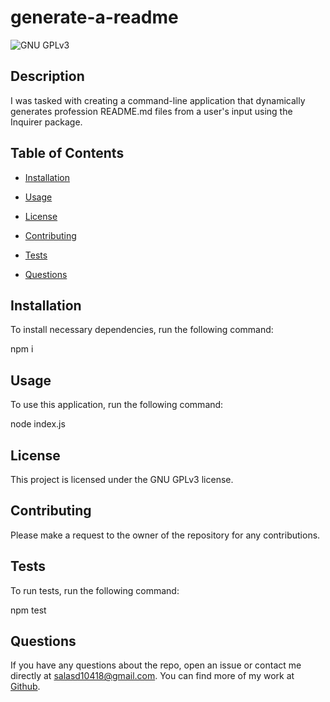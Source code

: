 # generate-a-readme
![GNU GPLv3](https://img.shields.io/badge/license-GNU%20GPLv3-red.svg)

## Description

I was tasked with creating a command-line application that dynamically generates profession README.md files from a user's input using the Inquirer package.


## Table of Contents

* [Installation](#installation)

* [Usage](#usage)

* [License](#license)

* [Contributing](#contributing)

* [Tests](#tests)

* [Questions](#questions)


## Installation

To install necessary dependencies, run the following command:

npm i


## Usage

To use this application, run the following command:

node index.js


## License

This project is licensed under the GNU GPLv3 license.


## Contributing

Please make a request to the owner of the repository for any contributions.


## Tests

To run tests, run the following command:

npm test


## Questions

If you have any questions about the repo, open an issue or contact me directly at salasd10418@gmail.com. You can find more of my work at [Github](https://github.com/salasd93).
